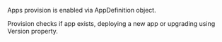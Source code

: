 Apps provision is enabled via AppDefinition object.

Provision checks if app exists, deploying a new app or upgrading using Version property.